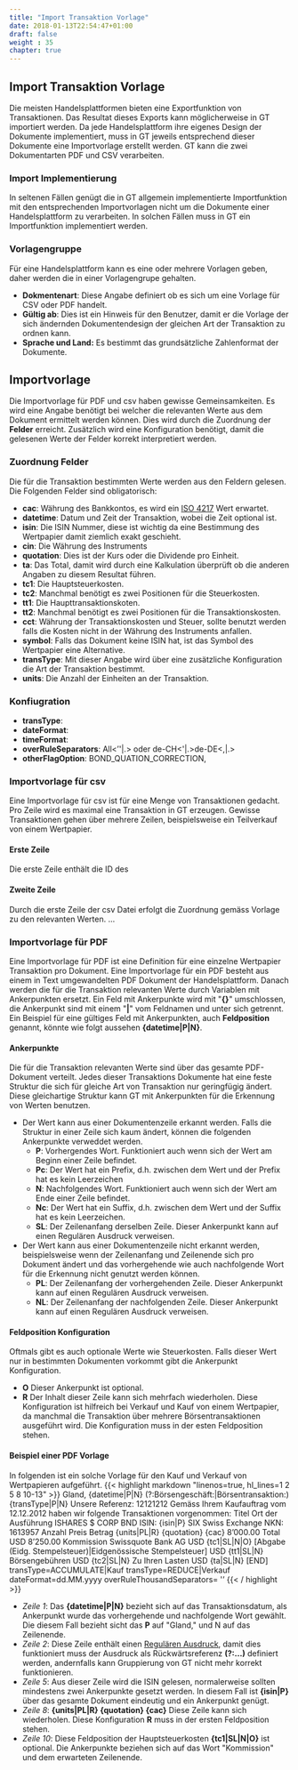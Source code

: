 ```yaml
---
title: "Import Transaktion Vorlage"
date: 2018-01-13T22:54:47+01:00
draft: false
weight : 35
chapter: true
---
```

## Import Transaktion Vorlage
Die meisten Handelsplattformen bieten eine Exportfunktion von Transaktionen. Das Resultat dieses Exports kann möglicherweise in GT importiert werden. Da jede Handelsplattform ihre eigenes Design der Dokumente implementiert, muss in GT jeweils entsprechend dieser Dokumente eine Importvorlage erstellt werden. GT kann die zwei Dokumentarten PDF und CSV verarbeiten.

### Import Implementierung
In seltenen Fällen genügt die in GT allgemein implementierte Importfunktion mit den entsprechenden Importvorlagen nicht um die  Dokumente einer Handelsplattform zu verarbeiten. In solchen Fällen muss in GT ein Importfunktion implementiert werden.

### Vorlagengruppe
Für eine Handelsplattform kann es eine oder  mehrere Vorlagen geben, daher werden die in einer Vorlagengrupe gehalten. 
- **Dokmentenart**: Diese Angabe definiert ob es sich um eine Vorlage für CSV oder PDF handelt.
- **Gültig ab**: Dies ist ein Hinweis für den Benutzer, damit er die Vorlage der sich ändernden Dokumentendesign der gleichen Art der Transaktion zu ordnen kann.
- **Sprache und Land:** Es bestimmt das grundsätzliche Zahlenformat der Dokumente.

## Importvorlage
Die Importvorlage für PDF und csv haben gewisse Gemeinsamkeiten. Es wird eine Angabe benötigt bei welcher die relevanten Werte aus dem Dokument ermittelt werden können. Dies wird durch die Zuordnung der **Felder** erreicht. Zusätzlich wird eine Konfiguration benötigt, damit die gelesenen Werte der Felder korrekt interpretiert werden.

### Zuordnung Felder
Die für die Transaktion bestimmten Werte werden aus den Feldern gelesen. Die Folgenden Felder sind obligatorisch:
- **cac**: Währung des Bankkontos, es wird ein [ISO 4217](https://de.wikipedia.org/wiki/ISO_4217) Wert erwartet.
- **datetime**: Datum und Zeit der Transaktion, wobei die Zeit optional ist. 
- **isin**: Die ISIN Nummer, diese ist wichtig da eine Bestimmung des Wertpapier damit ziemlich exakt geschieht.
- **cin**: Die Währung des Instruments
- **quotation**: Dies ist der Kurs oder die Dividende pro Einheit.
- **ta**: Das Total, damit wird durch eine Kalkulation überprüft ob die anderen Angaben zu diesem Resultat führen.
- **tc1**: Die Hauptsteuerkosten.
- **tc2**: Manchmal benötigt es zwei Positionen für die Steuerkosten.
- **tt1**: Die Haupttransaktionskoten.
- **tt2**: Manchmal benötigt es zwei Positionen für die Transaktionskosten.
- **cct**: Währung der Transaktionskosten und Steuer, sollte benutzt werden falls die Kosten nicht in der Währung des Instruments anfallen.
- **symbol**: Falls das Dokument keine ISIN hat, ist das Symbol des Wertpapier eine Alternative. 
- **transType**: Mit dieser Angabe wird über eine zusätzliche Konfiguration die Art der Transaktion bestimmt.
- **units**: Die Anzahl der Einheiten an der Transaktion.
### Konfiugration
- **transType**: 
- **dateFormat**:
- **timeFormat**:
- **overRuleSeparators**: All<’'|.> oder de-CH<'|.>de-DE<,|.>
- **otherFlagOption**: BOND_QUATION_CORRECTION, 

### Importvorlage für csv
Eine Importvorlage für csv ist für eine Menge von Transaktionen gedacht. Pro Zeile wird es maximal eine Transaktion in GT erzeugen. Gewisse Transaktionen gehen über mehrere Zeilen, beispielsweise ein Teilverkauf von einem Wertpapier.
#### Erste Zeile
Die erste Zeile enthält die ID des 
#### Zweite Zeile
Durch die erste Zeile der csv Datei erfolgt die Zuordnung gemäss Vorlage zu den relevanten Werten. ... 

### Importvorlage für PDF
Eine Importvorlage für PDF ist eine Definition für eine einzelne Wertpapier Transaktion pro Dokument. Eine Importvorlage für ein PDF besteht aus einem in Text umgewandelten PDF Dokument der Handelsplattform. Danach werden die für die Transaktion relevanten Werte durch Variablen mit Ankerpunkten ersetzt. Ein Feld mit Ankerpunkte wird mit "**{}**" umschlossen, die Ankerpunkt sind mit einem "**|**" vom Feldnamen und unter sich getrennt. Ein Beispiel für eine gültiges Feld mit Ankerpunkten, auch **Feldposition** genannt, könnte wie folgt aussehen **{datetime|P|N}**.

#### Ankerpunkte
Die für die Transaktion relevanten Werte sind über das gesamte PDF-Dokument verteilt. Jedes dieser Transaktions Dokumente hat eine feste Struktur die sich für gleiche Art von Transaktion nur geringfügig ändert. Diese gleichartige Struktur kann GT mit Ankerpunkten für die Erkennung von Werten benutzen.
+ Der Wert kann aus einer Dokumentenzeile erkannt werden. Falls die Struktur in einer Zeile sich kaum ändert, können die folgenden Ankerpunkte verweddet werden.
    - **P**: Vorhergendes Wort. Funktioniert auch wenn sich der Wert am Beginn einer Zeile befindet. 
    - **Pc**: Der Wert hat ein Prefix, d.h. zwischen dem Wert und der Prefix hat es kein Leerzeichen 
    - **N**: Nachfolgendes Wort. Funktioniert auch wenn sich der Wert am Ende einer Zeile befindet. 
    - **Nc**: Der Wert hat ein Suffix, d.h. zwischen dem Wert und der Suffix hat es kein Leerzeichen.
    - **SL**: Der Zeilenanfang derselben Zeile. Dieser Ankerpunkt kann auf einen Regulären Ausdruck verweisen.
+ Der Wert kann aus einer Dokumentenzeile nicht erkannt werden, beispielsweise wenn der Zeilenanfang und Zeilenende sich pro Dokument ändert und das vorhergehende wie auch nachfolgende Wort für die Erkennung nicht genutzt werden können.
    - **PL**: Der Zeilenanfang der vorhergehenden Zeile. Dieser Ankerpunkt kann auf einen Regulären Ausdruck verweisen.
    - **NL**: Der Zeilenanfang der nachfolgenden Zeile. Dieser Ankerpunkt kann auf einen Regulären Ausdruck verweisen.
#### Feldposition Konfiguration
Oftmals gibt es auch optionale Werte wie Steuerkosten. Falls dieser Wert nur in bestimmten Dokumenten vorkommt gibt die Ankerpunkt Konfiguration.
- **O** Dieser Ankerpunkt ist optional.
- **R** Der Inhalt dieser Zeile kann sich mehrfach wiederholen. Diese Konfiguration ist hilfreich bei Verkauf und Kauf von einem Wertpapier, da manchmal die Transaktion über mehrere Börsentransaktionen ausgeführt wird. Die Konfiguration muss in der esten Feldposition stehen. 

#### Beispiel einer PDF Vorlage
In folgenden ist ein solche Vorlage für den Kauf und Verkauf
von Wertpapieren aufgeführt.
{{< highlight markdown "linenos=true, hl_lines=1 2 5 8 10-13" >}}
Gland, {datetime|P|N}
(?:Börsengeschäft:|Börsentransaktion:) {transType|P|N} Unsere Referenz: 12121212 
Gemäss Ihrem Kaufauftrag vom 12.12.2012 haben wir folgende Transaktionen vorgenommen:
Titel Ort der Ausführung
ISHARES $ CORP BND ISIN: {isin|P} SIX Swiss Exchange
NKN: 1613957
Anzahl Preis Betrag
{units|PL|R} {quotation} {cac} 8’000.00
Total USD 8’250.00
Kommission Swissquote Bank AG USD {tc1|SL|N|O}
[Abgabe (Eidg. Stempelsteuer)|Eidgenössische Stempelsteuer] USD {tt1|SL|N}
Börsengebühren USD {tc2|SL|N}
Zu Ihren Lasten USD {ta|SL|N}
[END]
transType=ACCUMULATE|Kauf
transType=REDUCE|Verkauf
dateFormat=dd.MM.yyyy
overRuleThousandSeparators= '’
{{< / highlight >}}
- _Zeile 1_: Das **{datetime|P|N}** bezieht sich auf das Transaktionsdatum, als Ankerpunkt wurde das vorhergehende und nachfolgende Wort gewählt. Die diesem Fall bezieht sicht das **P** auf "Gland," und N auf das Zeilenende.
- _Zeile 2_: Diese Zeile enthält einen [Regulären Ausdruck](//de.wikipedia.org/wiki/Regul%C3%A4rer_Ausdruck#), damit dies funktioniert muss der Ausdruck als Rückwärtsreferenz **(?:…)** definiert werden, andernfalls kann Gruppierung von GT nicht mehr korrekt funktionieren.
- _Zeile 5_: Aus dieser Zeile wird die ISIN gelesen, normalerweise sollten mindestens zwei Ankerpunkte gesetzt werden. In diesem Fall ist **{isin|P}** über das gesamte Dokument eindeutig und ein Ankerpunkt genügt.
- _Zeile 8_: **{units|PL|R} {quotation} {cac}** Diese Zeile kann sich wiederholen. Diese Konfiguration **R** muss in der ersten Feldposition stehen.
- _Zeile 10_: Diese Feldposition der Hauptsteuerkosten **{tc1|SL|N|O}** ist optional. Die Ankerpunkte beziehen sich auf das Wort "Kommission" und dem erwarteten Zeilenende.
